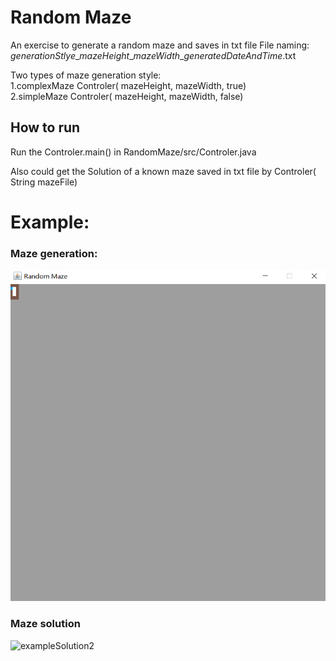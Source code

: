 # Random Maze
An exercise to generate a random maze and saves in txt file
File naming: *generationStlye*\_*mazeHeight*\_*mazeWidth*\_*generatedDateAndTime*.txt

Two types of maze generation style:     
1.complexMaze    Controler( mazeHeight, mazeWidth, true)     
2.simpleMaze     Controler( mazeHeight, mazeWidth, false)    

## How to run
Run the Controler.main() in RandomMaze/src/Controler.java 

Also could get the Solution of a known maze saved in txt file by Controler( String mazeFile)

# Example:

### Maze generation:
![exampleGeneration2](https://github.com/FeiZhao0531/MazeSolution/blob/master/raw/exampleGeneration2.gif)

### Maze solution
![exampleSolution2](https://github.com/FeiZhao0531/RandomMaze/blob/master/raw/exampleSolution2.gif)
